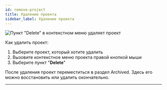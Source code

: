 ```yaml
---
id: remove-project
title: Удаление проекта
sidebar_label: Удаление проекта
---
```


![Пункт "Delete" в контекстном меню удаляет проект](/scr/dashboard-remove-project.png)

Как удалить проект:

1.  Выберите проект, который хотите удалить
2.  Вызовите контекстное меню проекта правой кнопкой мыши
3.  Выберите пункт "**Delete**"

После удаления проект переместиться в раздел Archived. Здесь его можно восстановить или удалить окончательно.

---
